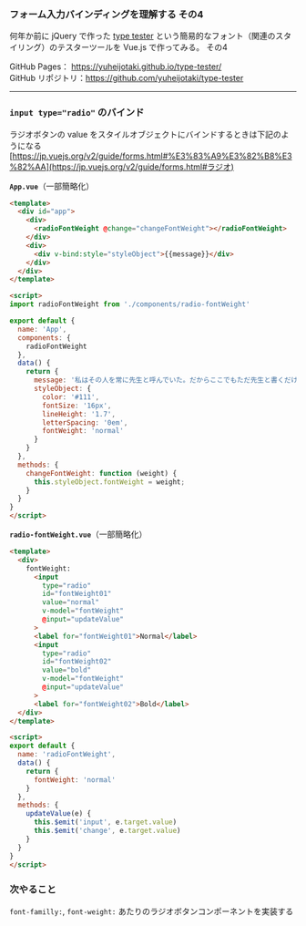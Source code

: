 ### フォーム入力バインディングを理解する その4

何年か前に jQuery で作った [type tester](https://yuheijotaki.com/demo/type_tester/1.1/) という簡易的なフォント（関連のスタイリング）のテスターツールを Vue.js で作ってみる。 その4

GitHub Pages： https://yuheijotaki.github.io/type-tester/  
GitHub リポジトリ：https://github.com/yuheijotaki/type-tester

---

### `input type="radio"` のバインド

ラジオボタンの value をスタイルオブジェクトにバインドするときは下記のようになる  
[https://jp.vuejs.org/v2/guide/forms.html#%E3%83%A9%E3%82%B8%E3%82%AA](https://jp.vuejs.org/v2/guide/forms.html#ラジオ)

**`App.vue`**（一部簡略化）

```html
<template>
  <div id="app">
    <div>
      <radioFontWeight @change="changeFontWeight"></radioFontWeight>
    </div>
    <div>
      <div v-bind:style="styleObject">{{message}}</div>
    </div>
  </div>
</template>

<script>
import radioFontWeight from './components/radio-fontWeight'

export default {
  name: 'App',
  components: {
    radioFontWeight
  },
  data() {
    return {
      message: '私はその人を常に先生と呼んでいた。だからここでもただ先生と書くだけで本名は打ち明けない。これは世間を憚かる遠慮というよりも、その方が私にとって自然だからである。私はその人の記憶を呼び起すごとに、すぐ「先生」といいたくなる。筆を執っても心持は同じ事である。よそよそしい頭文字などはとても使う気にならない。',
      styleObject: {
        color: '#111',
        fontSize: '16px',
        lineHeight: '1.7',
        letterSpacing: '0em',
        fontWeight: 'normal'
      }
    }
  },
  methods: {
    changeFontWeight: function (weight) {
      this.styleObject.fontWeight = weight;
    }
  }
}
</script>
```

**`radio-fontWeight.vue`**（一部簡略化）

```html
<template>
  <div>
    fontWeight:
      <input
        type="radio"
        id="fontWeight01"
        value="normal"
        v-model="fontWeight"
        @input="updateValue"
      >
      <label for="fontWeight01">Normal</label>
      <input
        type="radio"
        id="fontWeight02"
        value="bold"
        v-model="fontWeight"
        @input="updateValue"
      >
      <label for="fontWeight02">Bold</label>
  </div>
</template>

<script>
export default {
  name: 'radioFontWeight',
  data() {
    return {
      fontWeight: 'normal'
    }
  },
  methods: {
    updateValue(e) {
      this.$emit('input', e.target.value)
      this.$emit('change', e.target.value)
    }
  }
}
</script>
```



### 次やること

`font-familly:`, `font-weight:` あたりのラジオボタンコンポーネントを実装する 
